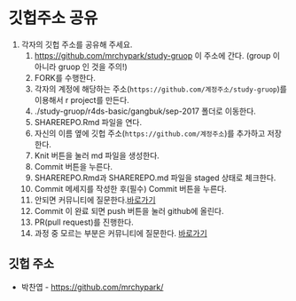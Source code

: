 깃헙주소 공유
================

1.  각자의 깃헙 주소를 공유해 주세요.
    1.  <https://github.com/mrchypark/study-gruop> 이 주소에 간다. (group 이 아니라 gruop 인 것을 주의!)
    2.  FORK를 수행한다.
    3.  각자의 계정에 해당하는 주소(`https://github.com/계정주소/study-gruop`)를 이용해서 r project를 만든다.
    4.  ./study-gruop/r4ds-basic/gangbuk/sep-2017 폴더로 이동한다.
    5.  SHAREREPO.Rmd 파일을 연다.
    6.  자신의 이름 옆에 깃헙 주소(`https://github.com/계정주소`)를 추가하고 저장한다.
    7.  Knit 버튼을 눌러 md 파일을 생성한다.
    8.  Commit 버튼을 누른다.
    9.  SHAREREPO.Rmd과 SHAREREPO.md 파일을 staged 상태로 체크한다.
    10. Commit 메세지를 작성한 후(필수) Commit 버튼을 누른다.
    11. 안되면 커뮤니티에 질문한다.[바로가기](https://www.facebook.com/groups/krstudy/?fref=ts)
    12. Commit 이 완료 되면 push 버튼을 눌러 github에 올린다.
    13. PR(pull request)를 진행한다.
    14. 과정 중 모르는 부분은 커뮤니티에 질문한다. [바로가기](https://www.facebook.com/groups/krstudy/?fref=ts)

깃헙 주소
---------

-   박찬엽 - <https://github.com/mrchypark/>
